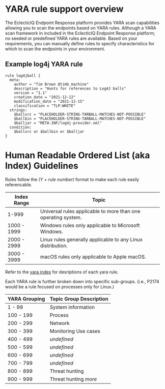 # YARA rule support overview
The EclecticIQ Endpoint Response platform provides YARA scan capabilities allowing you to scan the endpoints based on YARA rules. Although a YARA scan framework in included in the EclecticIQ Endpoint Response platform; no seeded or predefined YARA rules are available. Based on your requirements, you can manually define rules to specify characteristics for which to scan the endpoints in your environment.

## Example log4j YARA rule
```
rule log4jball {
  meta:
    author = "Tim Brown @timb_machine"
    description = "Hunts for references to Log4J balls"
    version = "1.1"
    creation_date = "2021-12-12"
    modification_date = "2021-12-15"
    classification = "TLP:WHITE"
  strings:
    $ballsrc = "PLACEHOLDER-STRING-TARBALL-MATCHES-NOT-POSSIBLE"
    $ballbin = "PLACEHOLDER-STRING-TARBALL-MATCHES-NOT-POSSIBLE"
    $balljar = "META-INF/log4j-provider.xml"
  condition:
    $ballsrc or $ballbin or $balljar
}
```

# Human Readable Ordered List (aka Index) Guidelines
Rules follow the *(Y + rule number)* format to make each rule easily referencable.

| Index Range | Topic |
| ----------- | ----- |
| 1-999 | Universal rules applicable to more than one operating system. |
| 1000 - 1999 | Windows rules only applicable to Microsoft Windows. |
| 2000 - 2999 | Linux rules generally applicable to any Linux distribution. |
| 3000 - 3999 | macOS rules only applicable to Apple macOS. |

Refer to the [yara index](yara_index.md) for desriptions of each yara rule.

Each YARA rule is further broken down into specific sub-groups.
(i.e., P2174 would be a rule focused on processes only for Linux.)

| YARA Grouping | Topic Group Description |
| -------------- | ----------------------- |
| 1 - 99 | System information |
| 100 - 199 | Process |
| 200 - 299 | Network |
| 300 - 399 | Monitoring Use cases |
| 400 - 499 | *undefined* |
| 500 - 599 | *undefined* |
| 600 - 699 | *undefined* |
| 700 - 799 | *undefined* |
| 800 - 899 | Threat hunting |
| 900 - 999 | Threat hunting *more* |